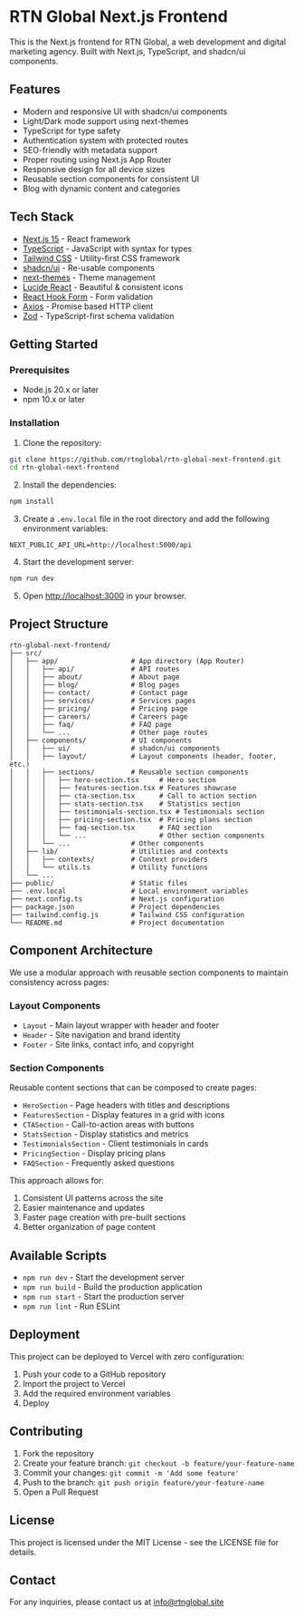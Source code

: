 # RTN Global Next.js Frontend

This is the Next.js frontend for RTN Global, a web development and digital marketing agency. Built with Next.js, TypeScript, and shadcn/ui components.

## Features

- Modern and responsive UI with shadcn/ui components
- Light/Dark mode support using next-themes
- TypeScript for type safety
- Authentication system with protected routes
- SEO-friendly with metadata support
- Proper routing using Next.js App Router
- Responsive design for all device sizes
- Reusable section components for consistent UI
- Blog with dynamic content and categories

## Tech Stack

- [Next.js 15](https://nextjs.org/) - React framework
- [TypeScript](https://www.typescriptlang.org/) - JavaScript with syntax for types
- [Tailwind CSS](https://tailwindcss.com/) - Utility-first CSS framework
- [shadcn/ui](https://ui.shadcn.com/) - Re-usable components
- [next-themes](https://github.com/pacocoursey/next-themes) - Theme management
- [Lucide React](https://lucide.dev/) - Beautiful & consistent icons
- [React Hook Form](https://react-hook-form.com/) - Form validation
- [Axios](https://axios-http.com/) - Promise based HTTP client
- [Zod](https://zod.dev/) - TypeScript-first schema validation

## Getting Started

### Prerequisites

- Node.js 20.x or later
- npm 10.x or later

### Installation

1. Clone the repository:

```bash
git clone https://github.com/rtnglobal/rtn-global-next-frontend.git
cd rtn-global-next-frontend
```

2. Install the dependencies:

```bash
npm install
```

3. Create a `.env.local` file in the root directory and add the following environment variables:

```
NEXT_PUBLIC_API_URL=http://localhost:5000/api
```

4. Start the development server:

```bash
npm run dev
```

5. Open [http://localhost:3000](http://localhost:3000) in your browser.

## Project Structure

```
rtn-global-next-frontend/
├── src/
│   ├── app/                  # App directory (App Router)
│   │   ├── api/              # API routes
│   │   ├── about/            # About page
│   │   ├── blog/             # Blog pages
│   │   ├── contact/          # Contact page
│   │   ├── services/         # Services pages
│   │   ├── pricing/          # Pricing page
│   │   ├── careers/          # Careers page
│   │   ├── faq/              # FAQ page
│   │   └── ...               # Other page routes
│   ├── components/           # UI components
│   │   ├── ui/               # shadcn/ui components
│   │   ├── layout/           # Layout components (header, footer, etc.)
│   │   ├── sections/         # Reusable section components
│   │   │   ├── hero-section.tsx     # Hero section
│   │   │   ├── features-section.tsx # Features showcase
│   │   │   ├── cta-section.tsx      # Call to action section
│   │   │   ├── stats-section.tsx    # Statistics section
│   │   │   ├── testimonials-section.tsx # Testimonials section
│   │   │   ├── pricing-section.tsx  # Pricing plans section
│   │   │   ├── faq-section.tsx      # FAQ section
│   │   │   └── ...                  # Other section components
│   │   └── ...               # Other components
│   ├── lib/                  # Utilities and contexts
│   │   ├── contexts/         # Context providers
│   │   └── utils.ts          # Utility functions
│   └── ...
├── public/                   # Static files
├── .env.local                # Local environment variables
├── next.config.ts            # Next.js configuration
├── package.json              # Project dependencies
├── tailwind.config.js        # Tailwind CSS configuration
└── README.md                 # Project documentation
```

## Component Architecture

We use a modular approach with reusable section components to maintain consistency across pages:

### Layout Components
- `Layout` - Main layout wrapper with header and footer
- `Header` - Site navigation and brand identity
- `Footer` - Site links, contact info, and copyright

### Section Components
Reusable content sections that can be composed to create pages:

- `HeroSection` - Page headers with titles and descriptions
- `FeaturesSection` - Display features in a grid with icons
- `CTASection` - Call-to-action areas with buttons
- `StatsSection` - Display statistics and metrics
- `TestimonialsSection` - Client testimonials in cards
- `PricingSection` - Display pricing plans
- `FAQSection` - Frequently asked questions

This approach allows for:
1. Consistent UI patterns across the site
2. Easier maintenance and updates
3. Faster page creation with pre-built sections
4. Better organization of page content

## Available Scripts

- `npm run dev` - Start the development server
- `npm run build` - Build the production application
- `npm run start` - Start the production server
- `npm run lint` - Run ESLint

## Deployment

This project can be deployed to Vercel with zero configuration:

1. Push your code to a GitHub repository
2. Import the project to Vercel
3. Add the required environment variables
4. Deploy

## Contributing

1. Fork the repository
2. Create your feature branch: `git checkout -b feature/your-feature-name`
3. Commit your changes: `git commit -m 'Add some feature'`
4. Push to the branch: `git push origin feature/your-feature-name`
5. Open a Pull Request

## License

This project is licensed under the MIT License - see the LICENSE file for details.

## Contact

For any inquiries, please contact us at info@rtnglobal.site

